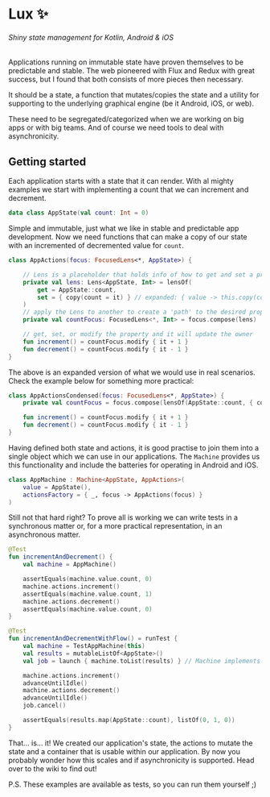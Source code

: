 # Lux ✨
###### Shiny state management for Kotlin, Android & iOS 

Applications running on immutable state have proven themselves to be predictable and stable. The web pioneered with Flux and Redux with great success, but I found that both consists of more pieces then necessary.

It should be a state, a function that mutates/copies the state and a utility for supporting to the underlying graphical engine (be it Android, iOS, or web).

These need to be segregated/categorized when we are working on big apps or with big teams. And of course we need tools to deal with asynchronicity.

## Getting started

Each application starts with a state that it can render. With al mighty examples we start with implementing a count that we can increment and decrement.

```kotlin
data class AppState(val count: Int = 0)
```

Simple and immutable, just what we like in stable and predictable app development. Now we need functions that can make a copy of our state with an incremented of decremented value for `count`.

```kotlin
class AppActions(focus: FocusedLens<*, AppState>) {

    // Lens is a placeholder that holds info of how to get and set a property
    private val lens: Lens<AppState, Int> = lensOf(
        get = AppState::count,
        set = { copy(count = it) } // expanded: { value -> this.copy(count = value) }
    )
    // apply the Lens to another to create a 'path' to the desired property
    private val countFocus: FocusedLens<*, Int> = focus.compose(lens)

    // get, set, or modify the property and it will update the owner
    fun increment() = countFocus.modify { it + 1 }
    fun decrement() = countFocus.modify { it - 1 }
}
```

The above is an expanded version of what we would use in real scenarios. Check the example below for something more practical:

```kotlin
class AppActionsCondensed(focus: FocusedLens<*, AppState>) {
    private val countFocus = focus.compose(lensOf(AppState::count, { copy(count = it) }))

    fun increment() = countFocus.modify { it + 1 }
    fun decrement() = countFocus.modify { it - 1 }
}
```

Having defined both state and actions, it is good practise to join them into a single object which we can use in our applications. The `Machine` provides us this functionality and include the batteries for operating in Android and iOS.

```kotlin
class AppMachine : Machine<AppState, AppActions>(
    value = AppState(),
    actionsFactory = { _, focus -> AppActions(focus) }
)
```

Still not that hard right? To prove all is working we can write tests in a synchronous matter or, for a more practical representation, in an asynchronous matter.

```kotlin
@Test
fun incrementAndDecrement() {
    val machine = AppMachine()

    assertEquals(machine.value.count, 0)
    machine.actions.increment()
    assertEquals(machine.value.count, 1)
    machine.actions.decrement()
    assertEquals(machine.value.count, 0)
}

@Test
fun incrementAndDecrementWithFlow() = runTest {
    val machine = TestAppMachine(this)
    val results = mutableListOf<AppState>()
    val job = launch { machine.toList(results) } // Machine implements StateFlow 🚀

    machine.actions.increment()
    advanceUntilIdle()
    machine.actions.decrement()
    advanceUntilIdle()
    job.cancel()

    assertEquals(results.map(AppState::count), listOf(0, 1, 0))
}
```

That... is... it! We created our application's state, the actions to mutate the state and a container that is usable within our application. By now you probably wonder how this scales and if asynchronicity is supported. Head over to the wiki to find out!

P.S. These examples are available as tests, so you can run them yourself ;) 